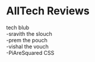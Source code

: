  # AllTech Reviews

tech blub  
-sravith the slouch  
-prem the pouch  
-vishal the vouch  
-PiAreSquared CSS
